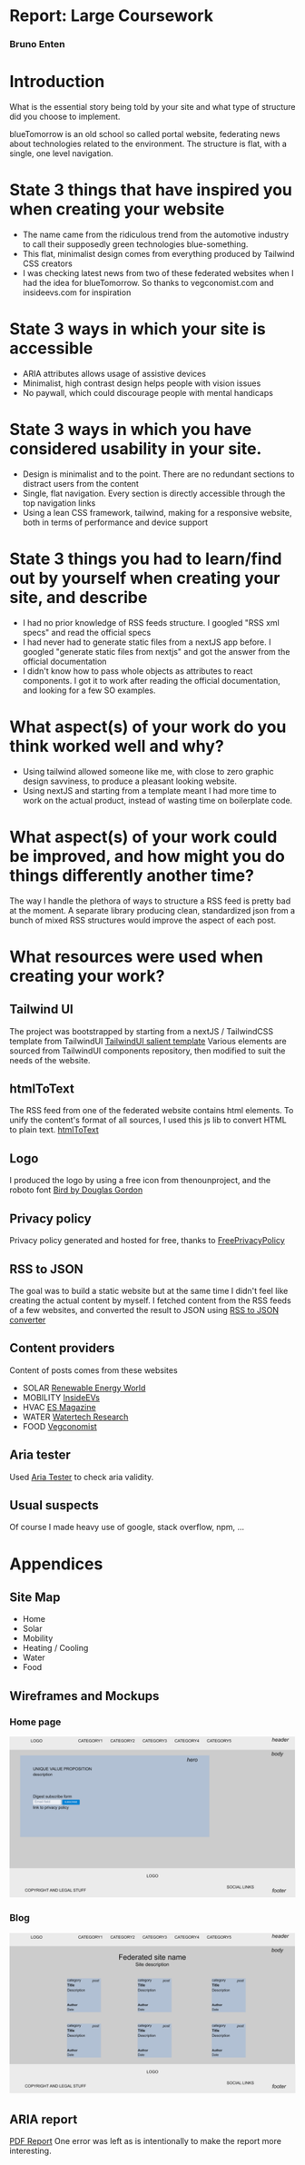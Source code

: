 # Report: Large Coursework
### Bruno Enten

# Introduction
What is the essential story being told by your site and what type of structure
did you choose to implement.

blueTomorrow is an old school so called portal website, federating news about technologies related to the environment. The structure is flat, with a single, one level navigation.

# State 3 things that have inspired you when creating your website
* The name came from the ridiculous trend from the automotive industry to call their supposedly green technologies blue-something.
* This flat, minimalist design comes from everything produced by Tailwind CSS creators
* I was checking latest news from two of these federated websites when I had the idea for blueTomorrow. So thanks to vegconomist.com and insideevs.com for inspiration

# State 3 ways in which your site is accessible
* ARIA attributes allows usage of assistive devices
* Minimalist, high contrast design helps people with vision issues
* No paywall, which could discourage people with mental handicaps

# State 3 ways in which you have considered usability in your site.
* Design is minimalist and to the point. There are no redundant sections to distract users from the content
* Single, flat navigation. Every section is directly accessible through the top navigation links
* Using a lean CSS framework, tailwind, making for a responsive website, both in terms of performance and device support

# State 3 things you had to learn/find out by yourself when creating your site, and describe
* I had no prior knowledge of RSS feeds structure. I googled "RSS xml specs" and read the official specs
* I had never had to generate static files from a nextJS app before. I googled "generate static files from nextjs" and got the answer from the official documentation
* I didn't know how to pass whole objects as attributes to react components. I got it to work after reading the official documentation, and looking for a few SO examples.

# What aspect(s) of your work do you think worked well and why?
* Using tailwind allowed someone like me, with close to zero graphic design savviness, to produce a pleasant looking website.
* Using nextJS and starting from a template meant I had more time to work on the actual product, instead of wasting time on boilerplate code.

# What aspect(s) of your work could be improved, and how might you do things differently another time?
The way I handle the plethora of ways to structure a RSS feed is pretty bad at the moment. A separate library producing clean, standardized json from a bunch of mixed RSS structures would improve the aspect of each post.

# What resources were used when creating your work?
## Tailwind UI
The project was bootstrapped by starting from a nextJS / TailwindCSS template from TailwindUI
[TailwindUI salient template](https://tailwindui.com/templates/salient)
Various elements are sourced from TailwindUI components repository, then modified to suit the needs of the website.

## htmlToText
The RSS feed from one of the federated website contains html elements. To unify the content's format of all sources, I used this js lib to convert HTML to plain text.
[htmlToText](https://github.com/Sanchithasharma/htmlToText)

## Logo
I produced the logo by using a free icon from thenounproject, and the roboto font
[Bird by Douglas Gordon](https://thenounproject.com/browse/icons/term/bird)

## Privacy policy
Privacy policy generated and hosted for free, thanks to
[FreePrivacyPolicy](https://app.freeprivacypolicy.com/)

## RSS to JSON
The goal was to build a static website but at the same time I didn't feel like creating the actual content by myself. I fetched content from the RSS feeds of a few websites, and converted the result to JSON using [RSS to JSON converter](https://jsonformatter.org/rss-to-json)

## Content providers
Content of posts comes from these websites
* SOLAR [Renewable Energy World](https://www.renewableenergyworld.com/)
* MOBILITY [InsideEVs](https://insideevs.com)
* HVAC [ES Magazine](http://www.esmagazine.com)
* WATER [Watertech Research](https://www.watertechresearch.com)
* FOOD [Vegconomist](https://vegconomist.com)

## Aria tester
Used [Aria Tester](https://www.experte.com/accessibility) to check aria validity.
## Usual suspects
Of course I made heavy use of google, stack overflow, npm, ...

# Appendices
## Site Map
- Home
- Solar
- Mobility
- Heating / Cooling
- Water
- Food

## Wireframes and Mockups
### Home page
![home page](blueTomorrow-mock-home.png)
### Blog
![blog](blueTomorrow-mock-blog.png)

## ARIA report
[PDF Report](blueTomorrow-aria-report.pdf)
One error was left as is intentionally to make the report more interesting.